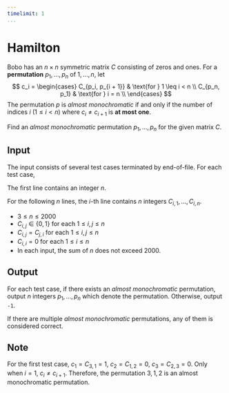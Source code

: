 ```yaml
---
timelimit: 1
...
```


# Hamilton

Bobo has an $n \times n$ symmetric matrix $C$ consisting of zeros and ones. For a **permutation** $p_1, \dots, p_n$ of $1, \dots, n$, let
$$
c_i = \begin{cases}
C_{p_i, p_{i + 1}} & \text{for } 1 \leq i < n \\
C_{p_n, p_1} & \text{for } i = n \\
\end{cases}
$$
The permutation $p$ is *almost monochromatic* if and only if the number of indices $i$ ($1 \leq i < n$) where $c_i \neq c_{i + 1}$ is **at most one**.

Find an *almost monochromatic* permutation $p_1, \dots, p_n$ for the given matrix $C$.

## Input

The input consists of several test cases terminated by end-of-file. For each test case,

The first line contains an integer $n$.

For the following $n$ lines, the $i$-th line contains $n$ integers $C_{i, 1}, \dots, C_{i, n}$.

* $3 \le n \le 2000$
* $C_{i, j} \in \{0, 1\}$ for each $1 \leq i, j \leq n$
* $C_{i, j} = C_{j, i}$ for each $1 \leq i, j \leq n$
* $C_{i, i} = 0$ for each $1 \leq i \leq n$
* In each input, the sum of $n$ does not exceed $2000$.

## Output

For each test case, if there exists an *almost monochromatic* permutation, output $n$ integers $p_1, \dots, p_n$ which denote the permutation. Otherwise, output `-1`.

If there are multiple *almost monochromatic* permutations, any of them is considered correct.

<!--SAMPLES-->

## Note

For the first test case, $c_1 = C_{3, 1} = 1$, $c_2 = C_{1, 2} = 0$, $c_3 = C_{2, 3} = 0$. Only when $i = 1$, $c_i \neq c_{i + 1}$. Therefore, the permutation $3, 1, 2$ is an almost monochromatic permutation.
